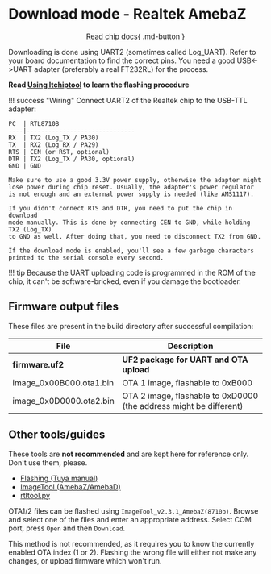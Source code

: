 # Download mode - Realtek AmebaZ

<div align="center" markdown>

[Read chip docs](README.md){ .md-button }
</div>

Downloading is done using UART2 (sometimes called Log_UART). Refer to your board documentation to find the correct pins. You need a good USB<->UART adapter (preferably a real FT232RL) for the process.

**Read [Using ltchiptool](../../flashing/tools/ltchiptool.md) to learn the flashing procedure**

!!! success "Wiring"
	Connect UART2 of the Realtek chip to the USB-TTL adapter:

	PC  | RTL8710B
	----|------------------------------
	RX  | TX2 (Log_TX / PA30)
	TX  | RX2 (Log_RX / PA29)
	RTS | CEN (or RST, optional)
	DTR | TX2 (Log_TX / PA30, optional)
	GND | GND

	Make sure to use a good 3.3V power supply, otherwise the adapter might
	lose power during chip reset. Usually, the adapter's power regulator
	is not enough and an external power supply is needed (like AMS1117).

	If you didn't connect RTS and DTR, you need to put the chip in download
	mode manually. This is done by connecting CEN to GND, while holding TX2 (Log_TX)
	to GND as well. After doing that, you need to disconnect TX2 from GND.

	If the download mode is enabled, you'll see a few garbage characters
	printed to the serial console every second.

!!! tip
	Because the UART uploading code is programmed in the ROM of the chip, it can't be software-bricked, even if you damage the bootloader.

## Firmware output files

These files are present in the build directory after successful compilation:

File                    | Description
------------------------|-------------------------------------------------------------------
**firmware.uf2**        | **UF2 package for UART and OTA upload**
image_0x00B000.ota1.bin | OTA 1 image, flashable to 0xB000
image_0x0D0000.ota2.bin | OTA 2 image, flashable to 0xD0000 (the address might be different)

## Other tools/guides

These tools are **not recommended** and are kept here for reference only. Don't use them, please.

- [Flashing (Tuya manual)](https://developer.tuya.com/en/docs/iot/burn-and-authorize-wr-series-modules?id=Ka789pjc581u8)
- [ImageTool (AmebaZ/AmebaD)](https://images.tuyacn.com/smart/Image_Tool/Image_Tool.zip)
- [rtltool.py](https://github.com/libretuya/ltchiptool/blob/master/ltchiptool/soc/ambz/util/rtltool.py)

OTA1/2 files can be flashed using `ImageTool_v2.3.1_AmebaZ(8710b)`. Browse and select one of the files and enter an appropriate address. Select COM port, press `Open` and then `Download`.

This method is not recommended, as it requires you to know the currently enabled OTA index (1 or 2). Flashing the wrong file will either not make any changes, or upload firmware which won't run.
